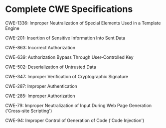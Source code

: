 

# Complete CWE Specifications

CWE-1336: Improper Neutralization of Special Elements Used in a Template Engine

CWE-201: Insertion of Sensitive Information Into Sent Data

CWE-863: Incorrect Authorization

CWE-639: Authorization Bypass Through User-Controlled Key

CWE-502: Deserialization of Untrusted Data

CWE-347: Improper Verification of Cryptographic Signature

CWE-287: Improper Authentication

CWE-285: Improper Authorization

CWE-79: Improper Neutralization of Input During Web Page Generation ('Cross-site Scripting')

CWE-94: Improper Control of Generation of Code ('Code Injection')